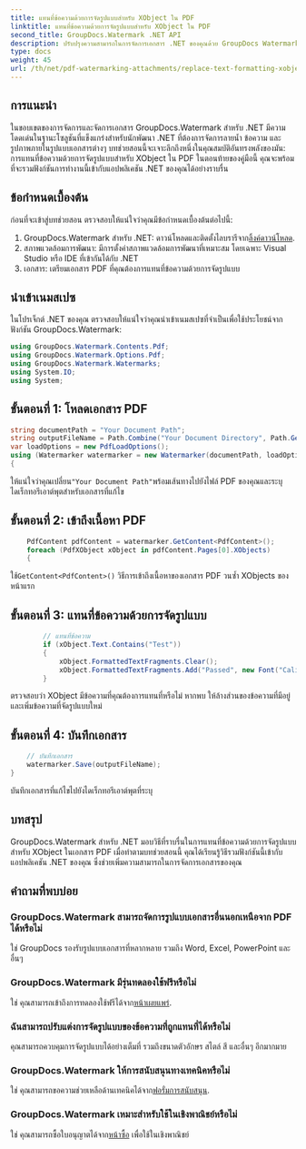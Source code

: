 ```yaml
---
title: แทนที่ข้อความด้วยการจัดรูปแบบสำหรับ XObject ใน PDF
linktitle: แทนที่ข้อความด้วยการจัดรูปแบบสำหรับ XObject ใน PDF
second_title: GroupDocs.Watermark .NET API
description: ปรับปรุงความสามารถในการจัดการเอกสาร .NET ของคุณด้วย GroupDocs Watermark สำหรับ .NET เรียนรู้วิธีแทนที่ข้อความด้วยการจัดรูปแบบใน PDF ได้อย่างง่ายดาย
type: docs
weight: 45
url: /th/net/pdf-watermarking-attachments/replace-text-formatting-xobject-pdf/
---
```

## การแนะนำ
ในขอบเขตของการจัดการและจัดการเอกสาร GroupDocs.Watermark สำหรับ .NET มีความโดดเด่นในฐานะโซลูชันที่แข็งแกร่งสำหรับนักพัฒนา .NET ที่ต้องการจัดการลายน้ำ ข้อความ และรูปภาพภายในรูปแบบเอกสารต่างๆ บทช่วยสอนนี้จะเจาะลึกถึงหนึ่งในคุณสมบัติอันทรงพลังของมัน: การแทนที่ข้อความด้วยการจัดรูปแบบสำหรับ XObject ใน PDF ในตอนท้ายของคู่มือนี้ คุณจะพร้อมที่จะรวมฟังก์ชันการทำงานนี้เข้ากับแอปพลิเคชัน .NET ของคุณได้อย่างราบรื่น
## ข้อกำหนดเบื้องต้น
ก่อนที่จะเข้าสู่บทช่วยสอน ตรวจสอบให้แน่ใจว่าคุณมีข้อกำหนดเบื้องต้นต่อไปนี้:
1.  GroupDocs.Watermark สำหรับ .NET: ดาวน์โหลดและติดตั้งไลบรารีจาก[ลิ้งค์ดาวน์โหลด](https://releases.groupdocs.com/Watermark/net/).
2. สภาพแวดล้อมการพัฒนา: มีการตั้งค่าสภาพแวดล้อมการพัฒนาที่เหมาะสม โดยเฉพาะ Visual Studio หรือ IDE ที่เข้ากันได้กับ .NET
3. เอกสาร: เตรียมเอกสาร PDF ที่คุณต้องการแทนที่ข้อความด้วยการจัดรูปแบบ

## นำเข้าเนมสเปซ
ในโปรเจ็กต์ .NET ของคุณ ตรวจสอบให้แน่ใจว่าคุณนำเข้าเนมสเปซที่จำเป็นเพื่อใช้ประโยชน์จากฟังก์ชัน GroupDocs.Watermark:
```csharp
using GroupDocs.Watermark.Contents.Pdf;
using GroupDocs.Watermark.Options.Pdf;
using GroupDocs.Watermark.Watermarks;
using System.IO;
using System;
```
## ขั้นตอนที่ 1: โหลดเอกสาร PDF
```csharp
string documentPath = "Your Document Path";
string outputFileName = Path.Combine("Your Document Directory", Path.GetFileName(documentPath));
var loadOptions = new PdfLoadOptions();
using (Watermarker watermarker = new Watermarker(documentPath, loadOptions))
{
```
 ให้แน่ใจว่าคุณเปลี่ยน`"Your Document Path"`พร้อมเส้นทางไปยังไฟล์ PDF ของคุณและระบุไดเร็กทอรีเอาต์พุตสำหรับเอกสารที่แก้ไข
## ขั้นตอนที่ 2: เข้าถึงเนื้อหา PDF
```csharp
    PdfContent pdfContent = watermarker.GetContent<PdfContent>();
    foreach (PdfXObject xObject in pdfContent.Pages[0].XObjects)
    {
```
 ใช้`GetContent<PdfContent>()` วิธีการเข้าถึงเนื้อหาของเอกสาร PDF วนซ้ำ XObjects ของหน้าแรก
## ขั้นตอนที่ 3: แทนที่ข้อความด้วยการจัดรูปแบบ
```csharp
        // แทนที่ข้อความ
        if (xObject.Text.Contains("Test"))
        {
            xObject.FormattedTextFragments.Clear();
            xObject.FormattedTextFragments.Add("Passed", new Font("Calibri", 19, FontStyle.Bold), Color.Red, Color.Aqua);
        }
```
ตรวจสอบว่า XObject มีข้อความที่คุณต้องการแทนที่หรือไม่ หากพบ ให้ล้างส่วนของข้อความที่มีอยู่และเพิ่มข้อความที่จัดรูปแบบใหม่
## ขั้นตอนที่ 4: บันทึกเอกสาร
```csharp
    // บันทึกเอกสาร
    watermarker.Save(outputFileName);
}
```
บันทึกเอกสารที่แก้ไขไปยังไดเร็กทอรีเอาต์พุตที่ระบุ

## บทสรุป
GroupDocs.Watermark สำหรับ .NET มอบวิธีที่ราบรื่นในการแทนที่ข้อความด้วยการจัดรูปแบบสำหรับ XObject ในเอกสาร PDF เมื่อทำตามบทช่วยสอนนี้ คุณได้เรียนรู้วิธีรวมฟังก์ชันนี้เข้ากับแอปพลิเคชัน .NET ของคุณ ซึ่งช่วยเพิ่มความสามารถในการจัดการเอกสารของคุณ
## คำถามที่พบบ่อย
### GroupDocs.Watermark สามารถจัดการรูปแบบเอกสารอื่นนอกเหนือจาก PDF ได้หรือไม่
ใช่ GroupDocs รองรับรูปแบบเอกสารที่หลากหลาย รวมถึง Word, Excel, PowerPoint และอื่นๆ
### GroupDocs.Watermark มีรุ่นทดลองใช้ฟรีหรือไม่
 ใช่ คุณสามารถเข้าถึงการทดลองใช้ฟรีได้จาก[หน้าเผยแพร่](https://releases.groupdocs.com/).
### ฉันสามารถปรับแต่งการจัดรูปแบบของข้อความที่ถูกแทนที่ได้หรือไม่
คุณสามารถควบคุมการจัดรูปแบบได้อย่างเต็มที่ รวมถึงขนาดตัวอักษร สไตล์ สี และอื่นๆ อีกมากมาย
### GroupDocs.Watermark ให้การสนับสนุนทางเทคนิคหรือไม่
 ใช่ คุณสามารถขอความช่วยเหลือด้านเทคนิคได้จาก[ฟอรั่มการสนับสนุน](https://forum.groupdocs.com/c/watermark/19).
### GroupDocs.Watermark เหมาะสำหรับใช้ในเชิงพาณิชย์หรือไม่
 ใช่ คุณสามารถซื้อใบอนุญาตได้จาก[หน้าซื้อ](https://purchase.groupdocs.com/buy) เพื่อใช้ในเชิงพาณิชย์